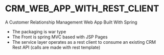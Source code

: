 # CRM_WEB_APP_WITH_REST_CLIENT
A Customer Relationship Management Web App Built With Spring

- The packaging is war type
- The Front is spring MVC based with JSP Pages
- The service layer operates as a rest client to consume an existing CRM Rest API (calls are made with rest template)

